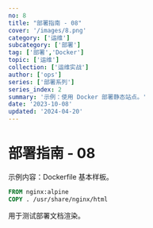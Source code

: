 ```yaml
---
no: 8
title: "部署指南 - 08"
cover: '/images/8.png'
category: ['运维']
subcategory: ['部署']
tag: ['部署','Docker']
topic: ['运维']
collection: ['运维实战']
author: ['ops']
series: ['部署系列']
series_index: 2
summary: '示例：使用 Docker 部署静态站点。'
date: '2023-10-08'
updated: '2024-04-20'
---
```


# 部署指南 - 08

示例内容：Dockerfile 基本样板。

```dockerfile
FROM nginx:alpine
COPY . /usr/share/nginx/html
```

用于测试部署文档渲染。

